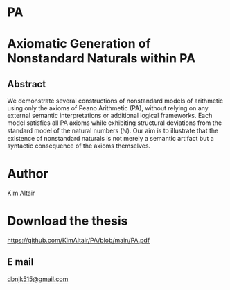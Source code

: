 # PA

# Axiomatic Generation of Nonstandard Naturals within PA

## Abstract
We demonstrate several constructions of nonstandard models of arithmetic using only the axioms of Peano Arithmetic (PA), without relying on any external semantic interpretations or additional logical frameworks. Each model satisfies all PA axioms while exhibiting structural deviations from the standard model of the natural numbers (ℕ). Our aim is to illustrate that the existence of nonstandard naturals is not merely a semantic artifact but a syntactic consequence of the axioms themselves.

# Author
Kim Altair

# Download the thesis
https://github.com/KimAltair/PA/blob/main/PA.pdf

## E mail
dbnjk515@gmail.com
